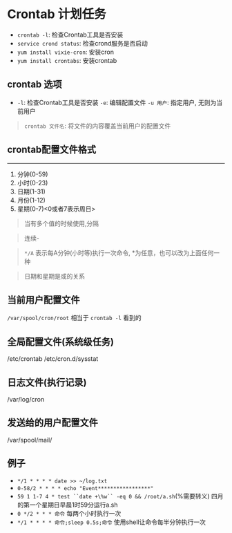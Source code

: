 # Crontab 计划任务
- `crontab -l`: 检查Crontab工具是否安装
- `service crond status`: 检查crond服务是否启动
- `yum install vixie-cron`: 安装cron
- `yum install crontabs`: 安装crontab

## crontab 选项
- `-l`: 检查Crontab工具是否安装
`-e`: 编辑配置文件
`-u 用户`: 指定用户, 无则为当前用户

> `crontab 文件名`: 将文件的内容覆盖当前用户的配置文件

## crontab配置文件格式
* * * * *
1. 分钟(0-59)
2. 小时(0-23)
3. 日期(1-31)
4. 月份(1-12)
5. 星期(0-7)<0或者7表示周日>

> 当有多个值的时候使用,分隔

> 连续-

> `*/A` 表示每A分钟(小时等)执行一次命令, *为任意，也可以改为上面任何一种

> 日期和星期是或的关系

## 当前用户配置文件
`/var/spool/cron/root`
相当于 `crontab -l` 看到的

## 全局配置文件(系统级任务)
/etc/crontab
/etc/cron.d/sysstat

## 日志文件(执行记录)
/var/log/cron

## 发送给的用户配置文件
/var/spool/mail/

## 例子
- `*/1 * * * * date >> ~/log.txt`
- `0-58/2 * * * * echo "Event*****************"`
- `59 1 1-7 4 * test ``date +\%w`` -eq 0 && /root/a.sh`(%需要转义) 四月的第一个星期日早晨1时59分运行a.sh
- `0 */2 * * * 命令` 每两个小时执行一次
- `*/1 * * * * 命令;sleep 0.5s;命令` 使用shell让命令每半分钟执行一次